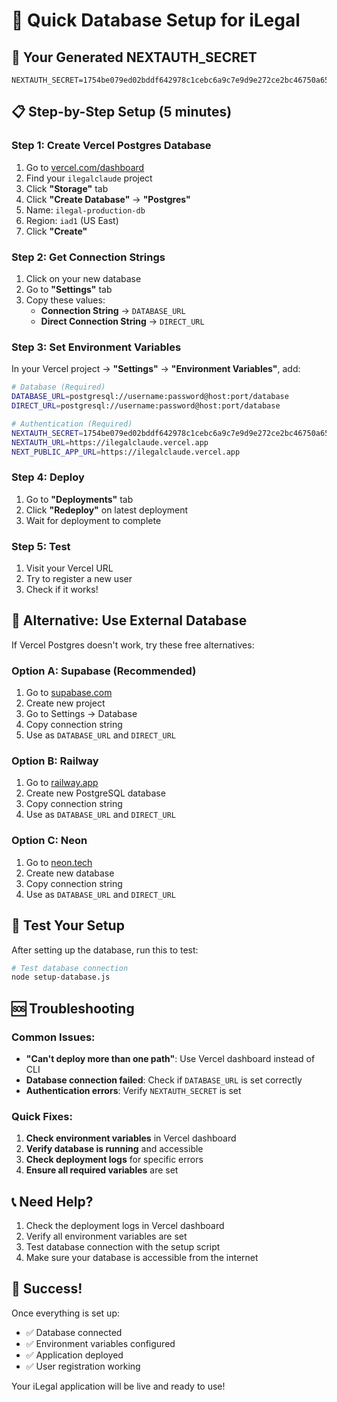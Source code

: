 # 🚀 Quick Database Setup for iLegal

## 🎯 **Your Generated NEXTAUTH_SECRET**
```
NEXTAUTH_SECRET=1754be079ed02bddf642978c1cebc6a9c7e9d9e272ce2bc46750a65de39cb313
```

## 📋 **Step-by-Step Setup (5 minutes)**

### **Step 1: Create Vercel Postgres Database**
1. Go to [vercel.com/dashboard](https://vercel.com/dashboard)
2. Find your `ilegalclaude` project
3. Click **"Storage"** tab
4. Click **"Create Database"** → **"Postgres"**
5. Name: `ilegal-production-db`
6. Region: `iad1` (US East)
7. Click **"Create"**

### **Step 2: Get Connection Strings**
1. Click on your new database
2. Go to **"Settings"** tab
3. Copy these values:
   - **Connection String** → `DATABASE_URL`
   - **Direct Connection String** → `DIRECT_URL`

### **Step 3: Set Environment Variables**
In your Vercel project → **"Settings"** → **"Environment Variables"**, add:

```bash
# Database (Required)
DATABASE_URL=postgresql://username:password@host:port/database
DIRECT_URL=postgresql://username:password@host:port/database

# Authentication (Required)
NEXTAUTH_SECRET=1754be079ed02bddf642978c1cebc6a9c7e9d9e272ce2bc46750a65de39cb313
NEXTAUTH_URL=https://ilegalclaude.vercel.app
NEXT_PUBLIC_APP_URL=https://ilegalclaude.vercel.app
```

### **Step 4: Deploy**
1. Go to **"Deployments"** tab
2. Click **"Redeploy"** on latest deployment
3. Wait for deployment to complete

### **Step 5: Test**
1. Visit your Vercel URL
2. Try to register a new user
3. Check if it works!

## 🔧 **Alternative: Use External Database**

If Vercel Postgres doesn't work, try these free alternatives:

### **Option A: Supabase (Recommended)**
1. Go to [supabase.com](https://supabase.com)
2. Create new project
3. Go to Settings → Database
4. Copy connection string
5. Use as `DATABASE_URL` and `DIRECT_URL`

### **Option B: Railway**
1. Go to [railway.app](https://railway.app)
2. Create new PostgreSQL database
3. Copy connection string
4. Use as `DATABASE_URL` and `DIRECT_URL`

### **Option C: Neon**
1. Go to [neon.tech](https://neon.tech)
2. Create new database
3. Copy connection string
4. Use as `DATABASE_URL` and `DIRECT_URL`

## 🧪 **Test Your Setup**

After setting up the database, run this to test:

```bash
# Test database connection
node setup-database.js
```

## 🆘 **Troubleshooting**

### **Common Issues:**
- **"Can't deploy more than one path"**: Use Vercel dashboard instead of CLI
- **Database connection failed**: Check if `DATABASE_URL` is set correctly
- **Authentication errors**: Verify `NEXTAUTH_SECRET` is set

### **Quick Fixes:**
1. **Check environment variables** in Vercel dashboard
2. **Verify database is running** and accessible
3. **Check deployment logs** for specific errors
4. **Ensure all required variables** are set

## 📞 **Need Help?**

1. Check the deployment logs in Vercel dashboard
2. Verify all environment variables are set
3. Test database connection with the setup script
4. Make sure your database is accessible from the internet

## 🎉 **Success!**

Once everything is set up:
- ✅ Database connected
- ✅ Environment variables configured
- ✅ Application deployed
- ✅ User registration working

Your iLegal application will be live and ready to use!

